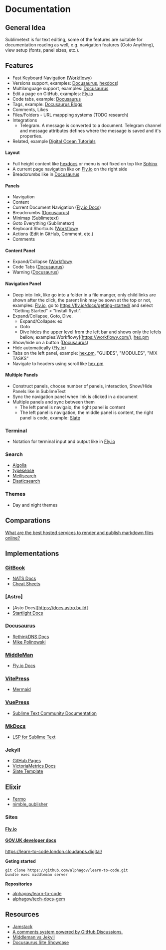 # Documentation

## General Idea

Sublimetext is for text editing, some of the features are suitable for documentation reading as well, e.g. navigation features (Goto Anything), view setup (fonts, panel sizes, etc.).

## Features

* Fast Keyboard Navigation ([Workflowy](https://workflowy.com/))
* Versions support, examples: [Docusaurus](https://docusaurus.io/), [hexdocs](https://hexdocs.pm/))
* Multilanguage support, examples: [Docusaurus](https://docusaurus.io/)
* Edit a page on GitHub, examples: [Fly.io](https://fly.io/docs/)
* Code tabs, example: [Docusaurus](https://docusaurus.io/)
* Tags, example: [Docusaurus Blogs](https://docusaurus.io/blog)
* Comments, Likes
* Files/Folders - URL mappping systems (TODO research)
* Integrations
  * Telegram. A message is converted to a document. Telegram channel and message attributes defines where the message is saved and it's properties.
* Related, example [Digital Ocean Tutorials](https://www.digitalocean.com/community/tutorials/)

#### Layout

* Full height content like [hexdocs](https://hexdocs.pm/) or menu is not fixed on top like [Sphinx](https://www.sphinx-doc.org/) 
* A current page navigation like on [Fly.io](https://fly.io/docs/) on the right side
* Breadcrumbs like in [Docusaurus](https://docusaurus.io/)

#### Panels

* Navigation
* Content
* Current Document Navigation ([Fly.io Docs](https://fly.io/docs/))
* Breadcrumbs ([Docusaurus](https://docusaurus.io/))
* Minimap (Sublimetext)
* Goto Everything (Sublimetext)
* Keyboard Shortcuts ([Workflowy](https://workflowy.com/)
* Actions (Edit in GitHub, Comment, etc.)
* Comments

#### Content Panel

* Expand/Collapse ([Workflowy](https://workflowy.com/)
* Code Tabs ([Docusaurus](https://docusaurus.io/))
* Warning ([Docusaurus](https://docusaurus.io/))

#### Navigation Panel

* Deep into link, like go into a folder in a file manger, only child links are shown after the click, the parent link may be sown at the top or not, examples: [Fly.io](https://fly.io/docs/), go to https://fly.io/docs/getting-started/ and select "Getting Started" > "Install flyctl".
* Expand/Collapse, Goto, Dive.
  * Expand/Collapse: ex
  * Goto
  * Dive hides the upper level from the left bar and shows only the lefels bellow, examples:Workflowy](https://workflowy.com/), [hex.pm](https://hex.pm)
* Show/hide on a button ([Docusaurus](https://docusaurus.io/))
* Hide automatically ([Fly.io](https://fly.io/docs/))
* Tabs on the left panel, example: [hex.pm](https://hex.pm/), "GUIDES", "MODULES", "MIX TASKS"
* Navigate to headers using scroll like [hex.pm](https://hex.pm/)

#### Multiple Panels

* Construct panels, choose number of panels, interaction, Show/Hide Panels like in SublimeText
* Sync the navigation panel when link is clicked in a document
* Multiple panels and sync between them
  * The left panel is navigaio, the right panel is content
  * The left panel is navigation, the middle panel is content, the right panel is code, example: [Slate](https://slatedocs.github.io/slate/)

### Terminal

* Notation for terminal input and output like in [Fly.io](https://fly.io/docs/)

### Search

* [Algolia](https://www.algolia.com/)
* [typesense](https://typesense.org/)
* [Meilisearch](https://meilisearch.com/)
* [Elasticsearch](https://www.elastic.co/)

### Themes

* Day and night themes

## Comparations

[What are the best hosted services to render and publish markdown files online?](https://www.slant.co/topics/3845/~hosted-services-to-render-and-publish-markdown-files-online)

## Implementations

### [GitBook](https://www.gitbook.com/)

* [NATS Docs](https://nats.io/)
* [Cheat Sheets](https://jairanjankumar.gitbook.io/cheatsheet/chapter1)

### [Astro]

* [Asto Docs][https://docs.astro.build]
* [Startlight Docs](https://starlight.astro.build)

### [Docusaurus](https://docusaurus.io/)

* [RethinkDNS Docs](https://docs.rethinkdns.com/)
* [Mike Polinowski](https://mpolinowski.github.io/)

### [MiddleMan](https://middlemanapp.com/)

* [Fly.io Docs](https://fly.io/docs/])

### [VitePress](https://vitepress.dev/)

* [Mermaid](https://mermaid.js.org/intro/)

### [VuePress](https://vuepress.vuejs.org/)

* [Sublime Text Community Documentation](https://docs.sublimetext.io/)

### [MkDocs](https://www.mkdocs.org/)

* [LSP for Sublime Text](https://lsp.sublimetext.io/)

### Jekyll

* [GitHub Pages](https://pages.github.com/)
* [VictoriaMetrics Docs](https://docs.victoriametrics.com/)
* [Slate Template](https://github.com/slatedocs/slate)

## Elixir

* [Fermo](https://hexdocs.pm/fermo/middlemantofermo.html)
* [nimble_publisher](https://hex.pm/packages/nimble_publisher)

### Sites

#### [Fly.io](https://fly.io/docs/)

#### [GOV.UK developer docs](https://docs.publishing.service.gov.uk)

https://learn-to-code.london.cloudapps.digital/

**Geting started**

```shell
git clone https://github.com/alphagov/learn-to-code.git
bundle exec middleman server
```

**Repositories**

* [alphagov/learn-to-code](https://github.com/alphagov/learn-to-code)
* [alphagov/tech-docs-gem](https://github.com/alphagov/tech-docs-gem/blob/main/README.md)

## Resources

* [Jamstack](https://jamstack.org/)
* [A comments system powered by GitHub Discussions.](https://giscus.app/)
* [Middleman vs Jekyll](https://github.com/geraldb/talks/blob/master/jekyll_vs_middleman.md)
* [Docusaurus Site Showcase](https://docusaurus.io/showcase)
